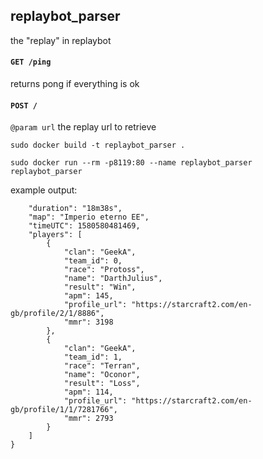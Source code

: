 ## replaybot_parser

the "replay" in replaybot

#### `GET /ping`
returns pong if everything is ok

#### `POST /`
`@param url` the replay url to retrieve

`sudo docker build -t replaybot_parser .`

`sudo docker run --rm -p8119:80 --name replaybot_parser replaybot_parser`


example output:
```{
    "duration": "18m38s",
    "map": "Imperio eterno EE",
    "timeUTC": 1580580481469,
    "players": [
        {
            "clan": "GeekA",
            "team_id": 0,
            "race": "Protoss",
            "name": "DarthJulius",
            "result": "Win",
            "apm": 145,
            "profile_url": "https://starcraft2.com/en-gb/profile/2/1/8886",
            "mmr": 3198
        },
        {
            "clan": "GeekA",
            "team_id": 1,
            "race": "Terran",
            "name": "Oconor",
            "result": "Loss",
            "apm": 114,
            "profile_url": "https://starcraft2.com/en-gb/profile/1/1/7281766",
            "mmr": 2793
        }
    ]
}
```